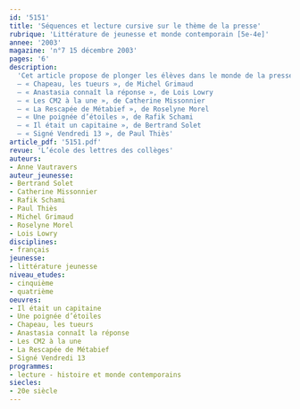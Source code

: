 ```yaml
---
id: '5151'
title: 'Séquences et lecture cursive sur le thème de la presse'
rubrique: 'Littérature de jeunesse et monde contemporain [5e-4e]'
annee: '2003'
magazine: 'n°7 15 décembre 2003'
pages: '6'
description: 
  'Cet article propose de plonger les élèves dans le monde de la presse par la lecture de livres de jeunesse qui favorisent l’accès à un certain nombre de thèmes (liberté de la presse, vérification des informations, respect de la vie privée…), toujours d’actualité. La variété des approches proposées ici, depuis le journal scolaire jusqu’à l’enquête policière ou les journaux clandestins, en passant par l’apprentissage du métier, permet de faire prendre conscience aux élèves des difficultés d’informer.
  – « Chapeau, les tueurs », de Michel Grimaud
  – « Anastasia connaît la réponse », de Lois Lowry
  – « Les CM2 à la une », de Catherine Missonnier
  – « La Rescapée de Métabief », de Roselyne Morel
  – « Une poignée d’étoiles », de Rafik Schami
  – « Il était un capitaine », de Bertrand Solet
  – « Signé Vendredi 13 », de Paul Thiès'
article_pdf: '5151.pdf'
revue: 'L’école des lettres des collèges'
auteurs:
- Anne Vautravers
auteur_jeunesse:
- Bertrand Solet
- Catherine Missonnier
- Rafik Schami
- Paul Thiès
- Michel Grimaud
- Roselyne Morel
- Lois Lowry
disciplines:
- français
jeunesse:
- littérature jeunesse
niveau_etudes:
- cinquième
- quatrième
oeuvres:
- Il était un capitaine
- Une poignée d’étoiles
- Chapeau, les tueurs
- Anastasia connaît la réponse
- Les CM2 à la une
- La Rescapée de Métabief
- Signé Vendredi 13
programmes:
- lecture - histoire et monde contemporains
siecles:
- 20e siècle
---
```

